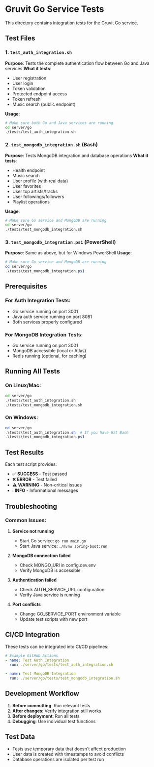 # Gruvit Go Service Tests

This directory contains integration tests for the Gruvit Go service.

## Test Files

### 1. `test_auth_integration.sh`
**Purpose**: Tests the complete authentication flow between Go and Java services
**What it tests**:
- User registration
- User login
- Token validation
- Protected endpoint access
- Token refresh
- Music search (public endpoint)

**Usage**:
```bash
# Make sure both Go and Java services are running
cd server/go
./tests/test_auth_integration.sh
```

### 2. `test_mongodb_integration.sh` (Bash)
**Purpose**: Tests MongoDB integration and database operations
**What it tests**:
- Health endpoint
- Music search
- User profile (with real data)
- User favorites
- User top artists/tracks
- User followings/followers
- Playlist operations

**Usage**:
```bash
# Make sure Go service and MongoDB are running
cd server/go
./tests/test_mongodb_integration.sh
```

### 3. `test_mongodb_integration.ps1` (PowerShell)
**Purpose**: Same as above, but for Windows PowerShell
**Usage**:
```powershell
# Make sure Go service and MongoDB are running
cd server/go
.\tests\test_mongodb_integration.ps1
```

## Prerequisites

### For Auth Integration Tests:
- Go service running on port 3001
- Java auth service running on port 8081
- Both services properly configured

### For MongoDB Integration Tests:
- Go service running on port 3001
- MongoDB accessible (local or Atlas)
- Redis running (optional, for caching)

## Running All Tests

### On Linux/Mac:
```bash
cd server/go
./tests/test_auth_integration.sh
./tests/test_mongodb_integration.sh
```

### On Windows:
```powershell
cd server/go
.\tests\test_auth_integration.sh  # If you have Git Bash
.\tests\test_mongodb_integration.ps1
```

## Test Results

Each test script provides:
- ✅ **SUCCESS** - Test passed
- ❌ **ERROR** - Test failed
- ⚠️ **WARNING** - Non-critical issues
- ℹ️ **INFO** - Informational messages

## Troubleshooting

### Common Issues:

1. **Service not running**
   - Start Go service: `go run main.go`
   - Start Java service: `./mvnw spring-boot:run`

2. **MongoDB connection failed**
   - Check MONGO_URI in config.dev.env
   - Verify MongoDB is accessible

3. **Authentication failed**
   - Check AUTH_SERVICE_URL configuration
   - Verify Java service is running

4. **Port conflicts**
   - Change GO_SERVICE_PORT environment variable
   - Update test scripts with new port

## CI/CD Integration

These tests can be integrated into CI/CD pipelines:

```yaml
# Example GitHub Actions
- name: Test Auth Integration
  run: ./server/go/tests/test_auth_integration.sh

- name: Test MongoDB Integration
  run: ./server/go/tests/test_mongodb_integration.sh
```

## Development Workflow

1. **Before committing**: Run relevant tests
2. **After changes**: Verify integration still works
3. **Before deployment**: Run all tests
4. **Debugging**: Use individual test functions

## Test Data

- Tests use temporary data that doesn't affect production
- User data is created with timestamps to avoid conflicts
- Database operations are isolated per test run
